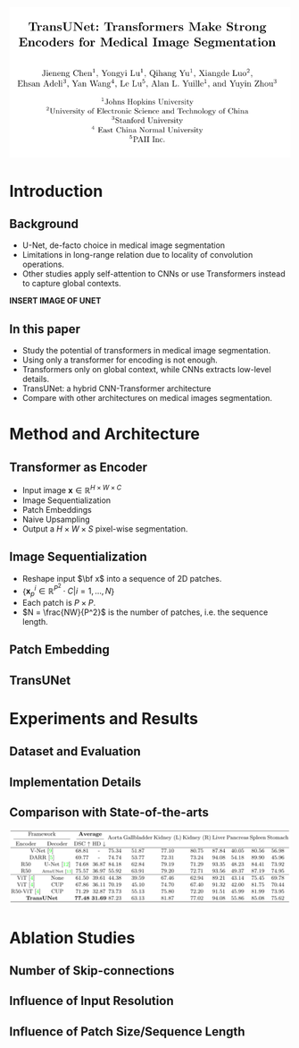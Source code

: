 
![](./img/title.png)

# Introduction

## Background

- U-Net, de-facto choice in medical image segmentation
- Limitations in long-range relation due to locality 
of convolution operations.
- Other studies apply self-attention to CNNs or 
use Transformers instead to capture global contexts.

__INSERT IMAGE OF UNET__


## In this paper

- Study the potential of transformers in medical image segmentation.
- Using only a transformer for encoding is not enough.
- Transformers only on global context, while CNNs extracts low-level details.
- TransUNet: a hybrid CNN-Transformer architecture
- Compare with other architectures on medical images segmentation.


# Method and Architecture

## Transformer as Encoder

- Input image $\mathbf{x} \in \mathbb{R}^{H\times W \times C}$
- Image Sequentialization
- Patch Embeddings
- Naive Upsampling
- Output a $H \times W \times S$ pixel-wise segmentation. 


## Image Sequentialization

- Reshape input $\bf x$ into a sequence of 2D patches.
- {$\mathbf{x}_{p}^{i} \in \mathbb {R}^{P^{2}} \cdot C | i = 1,\dots , N$}
- Each patch is $P \times P$.
- $N = \frac{NW}{P^2}$ is the number of patches, i.e. the sequence length.

## Patch Embedding


## TransUNet


# Experiments and Results

## Dataset and Evaluation

## Implementation Details

## Comparison with State-of-the-arts

![Comparison of the Synapse multi-organ CT dataset (average dice score % and average hausdorf distance in mm, and dice score % for each organ).](./img/comparison.png)

# Ablation Studies

## Number of Skip-connections

## Influence of Input Resolution

## Influence of Patch Size/Sequence Length



